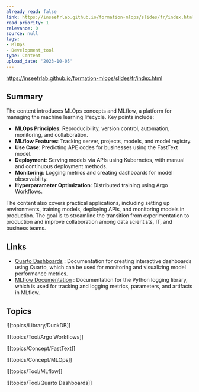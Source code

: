 ```yaml
---
already_read: false
link: https://inseefrlab.github.io/formation-mlops/slides/fr/index.html
read_priority: 1
relevance: 0
source: null
tags:
- MlOps
- Development_tool
type: Content
upload_date: '2023-10-05'
---
```


https://inseefrlab.github.io/formation-mlops/slides/fr/index.html
## Summary

The content introduces MLOps concepts and MLflow, a platform for managing the machine learning lifecycle. Key points include:

- **MLOps Principles**: Reproducibility, version control, automation, monitoring, and collaboration.
- **MLflow Features**: Tracking server, projects, models, and model registry.
- **Use Case**: Predicting APE codes for businesses using the FastText model.
- **Deployment**: Serving models via APIs using Kubernetes, with manual and continuous deployment methods.
- **Monitoring**: Logging metrics and creating dashboards for model observability.
- **Hyperparameter Optimization**: Distributed training using Argo Workflows.

The content also covers practical applications, including setting up environments, training models, deploying APIs, and monitoring models in production. The goal is to streamline the transition from experimentation to production and improve collaboration among data scientists, IT, and business teams.
## Links

- [Quarto Dashboards](https://quarto.org/docs/dashboards/) : Documentation for creating interactive dashboards using Quarto, which can be used for monitoring and visualizing model performance metrics.
- [MLflow Documentation](https://docs.python.org/3/library/logging.html) : Documentation for the Python logging library, which is used for tracking and logging metrics, parameters, and artifacts in MLflow.

## Topics

![[topics/Library/DuckDB]]

![[topics/Tool/Argo Workflows]]

![[topics/Concept/FastText]]

![[topics/Concept/MLOps]]

![[topics/Tool/MLflow]]

![[topics/Tool/Quarto Dashboards]]